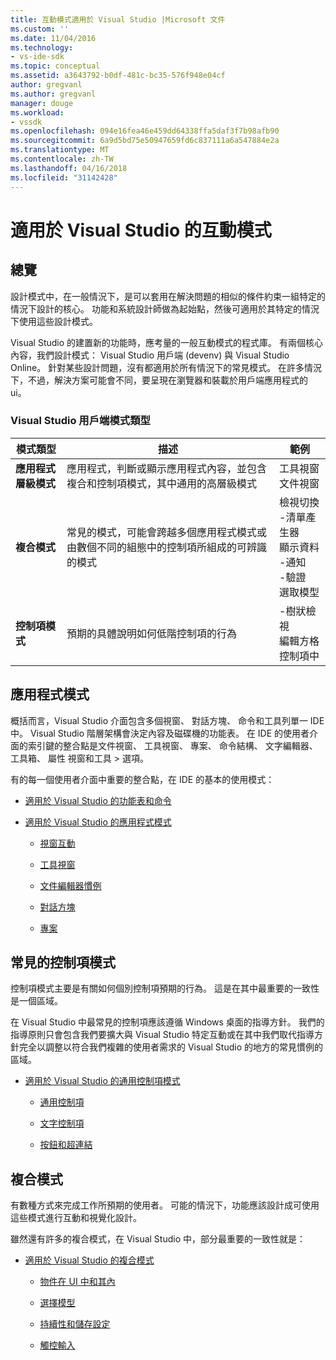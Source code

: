 ```yaml
---
title: 互動模式適用於 Visual Studio |Microsoft 文件
ms.custom: ''
ms.date: 11/04/2016
ms.technology:
- vs-ide-sdk
ms.topic: conceptual
ms.assetid: a3643792-b0df-481c-bc35-576f948e04cf
author: gregvanl
ms.author: gregvanl
manager: douge
ms.workload:
- vssdk
ms.openlocfilehash: 094e16fea46e459dd64338ffa5daf3f7b98afb90
ms.sourcegitcommit: 6a9d5bd75e50947659fd6c837111a6a547884e2a
ms.translationtype: MT
ms.contentlocale: zh-TW
ms.lasthandoff: 04/16/2018
ms.locfileid: "31142428"
---
```

# <a name="interaction-patterns-for-visual-studio"></a>適用於 Visual Studio 的互動模式
## <a name="overview"></a>總覽  
 設計模式中，在一般情況下，是可以套用在解決問題的相似的條件約束一組特定的情況下設計的核心。 功能和系統設計師做為起始點，然後可適用於其特定的情況下使用這些設計模式。  
  
 Visual Studio 的建置新的功能時，應考量的一般互動模式的程式庫。 有兩個核心內容，我們設計模式： Visual Studio 用戶端 (devenv) 與 Visual Studio Online。 針對某些設計問題，沒有都適用於所有情況下的常見模式。 在許多情況下，不過，解決方案可能會不同，要呈現在瀏覽器和裝載於用戶端應用程式的 ui。  
  
### <a name="visual-studio-client-pattern-types"></a>Visual Studio 用戶端模式類型  
  
|模式類型|描述|範例|  
|------------------|-----------------|--------------|  
|**應用程式層級模式**|應用程式，判斷或顯示應用程式內容，並包含複合和控制項模式，其中通用的高層級模式|工具視窗<br />文件視窗|  
|**複合模式**|常見的模式，可能會跨越多個應用程式模式或由數個不同的組態中的控制項所組成的可辨識的模式|檢視切換<br />-清單產生器<br />顯示資料<br />-通知<br />-驗證<br />選取模型|  
|**控制項模式**|預期的具體說明如何低階控制項的行為|-樹狀檢視<br />編輯方格控制項中|  
  
## <a name="application-patterns"></a>應用程式模式  
 概括而言，Visual Studio 介面包含多個視窗、 對話方塊、 命令和工具列單一 IDE 中。 Visual Studio 階層架構會決定內容及磁碟機的功能表。 在 IDE 的使用者介面的索引鍵的整合點是文件視窗、 工具視窗、 專案、 命令結構、 文字編輯器、 工具箱、 屬性 視窗和工具 > 選項。  
  
 有的每一個使用者介面中重要的整合點，在 IDE 的基本的使用模式：  
  
-   [適用於 Visual Studio 的功能表和命令](../../extensibility/ux-guidelines/menus-and-commands-for-visual-studio.md)  
  
-   [適用於 Visual Studio 的應用程式模式](../../extensibility/ux-guidelines/application-patterns-for-visual-studio.md)  
  
    -   [視窗互動](../../extensibility/ux-guidelines/application-patterns-for-visual-studio.md#BKMK_WindowInteractions)  
  
    -   [工具視窗](../../extensibility/ux-guidelines/application-patterns-for-visual-studio.md#BKMK_ToolWindows)  
  
    -   [文件編輯器慣例](../../extensibility/ux-guidelines/application-patterns-for-visual-studio.md#BKMK_DocumentEditorConventions)  
  
    -   [對話方塊](../../extensibility/ux-guidelines/application-patterns-for-visual-studio.md#BKMK_Dialogs)  
  
    -   [專案](../../extensibility/ux-guidelines/application-patterns-for-visual-studio.md#BKMK_Projects)  
  
## <a name="common-control-patterns"></a>常見的控制項模式  
 控制項模式主要是有關如何個別控制項預期的行為。 這是在其中最重要的一致性是一個區域。  
  
 在 Visual Studio 中最常見的控制項應該遵循 Windows 桌面的指導方針。 我們的指導原則只會包含我們要擴大與 Visual Studio 特定互動或在其中我們取代指導方針完全以調整以符合我們複雜的使用者需求的 Visual Studio 的地方的常見慣例的區域。  
  
-   [適用於 Visual Studio 的通用控制項模式](../../extensibility/ux-guidelines/common-control-patterns-for-visual-studio.md)  
  
    -   [通用控制項](../../extensibility/ux-guidelines/common-control-patterns-for-visual-studio.md#BKMK_CommonControls)  
  
    -   [文字控制項](../../extensibility/ux-guidelines/common-control-patterns-for-visual-studio.md#BKMK_TextControls)  
  
    -   [按鈕和超連結](../../extensibility/ux-guidelines/common-control-patterns-for-visual-studio.md#BKMK_ButtonsAndHyperlinks)  
  
## <a name="composite-patterns"></a>複合模式  
 有數種方式來完成工作所預期的使用者。 可能的情況下，功能應該設計成可使用這些模式進行互動和視覺化設計。  
  
 雖然還有許多的複合模式，在 Visual Studio 中，部分最重要的一致性就是：  
  
-   [適用於 Visual Studio 的複合模式](../../extensibility/ux-guidelines/composite-patterns-for-visual-studio.md)  
  
    -   [物件在 UI 中和其內](../../extensibility/ux-guidelines/composite-patterns-for-visual-studio.md#BKMK_OnObjectUI)  
  
    -   [選擇模型](../../extensibility/ux-guidelines/composite-patterns-for-visual-studio.md#BKMK_SelectionModels)  
  
    -   [持續性和儲存設定](../../extensibility/ux-guidelines/composite-patterns-for-visual-studio.md#BKMK_PersistenceAndSavingSettings)  
  
    -   [觸控輸入](../../extensibility/ux-guidelines/composite-patterns-for-visual-studio.md#BKMK_TouchInput)